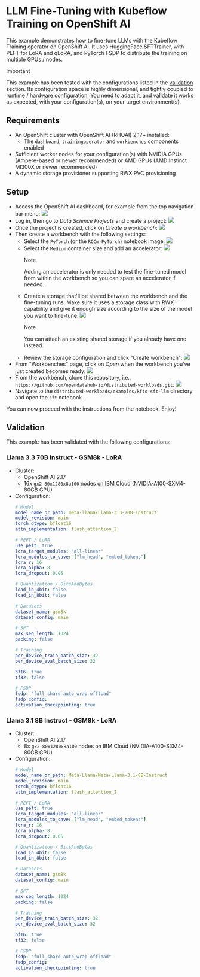 # LLM Fine-Tuning with Kubeflow Training on OpenShift AI

This example demonstrates how to fine-tune LLMs with the Kubeflow Training operator on OpenShift AI.
It uses HuggingFace SFTTrainer, with PEFT for LoRA and qLoRA, and PyTorch FSDP to distribute the training on multiple GPUs / nodes.

> [!IMPORTANT]
> This example has been tested with the configurations listed in the [validation](#validation) section.
> Its configuration space is highly dimensional, and tightly coupled to runtime / hardware configuration.
> You need to adapt it, and validate it works as expected, with your configuration(s), on your target environment(s).

## Requirements

* An OpenShift cluster with OpenShift AI (RHOAI) 2.17+ installed:
  * The `dashboard`, `trainingoperator` and `workbenches` components enabled
* Sufficient worker nodes for your configuration(s) with NVIDIA GPUs (Ampere-based or newer recommended) or AMD GPUs (AMD Instinct MI300X or newer recommended)
* A dynamic storage provisioner supporting RWX PVC provisioning

## Setup

* Access the OpenShift AI dashboard, for example from the top navigation bar menu:
![](./docs/01.png)
* Log in, then go to _Data Science Projects_ and create a project:
![](./docs/02.png)
* Once the project is created, click on _Create a workbench_:
![](./docs/03.png)
* Then create a workbench with the following settings:
    * Select the `PyTorch` (or the `ROCm-PyTorch`) notebook image:
    ![](./docs/04a.png)
    * Select the `Medium` container size and add an accelerator:
    ![](./docs/04b.png)
        > [!NOTE]
        > Adding an accelerator is only needed to test the fine-tuned model from within the workbench so you can spare an accelerator if needed.
    * Create a storage that'll be shared between the workbench and the fine-tuning runs.
    Make sure it uses a storage class with RWX capability and give it enough size according to the size of the model you want to fine-tune:
        ![](./docs/04c.png)
        > [!NOTE]
        > You can attach an existing shared storage if you already have one instead.
    * Review the storage configuration and click "Create workbench":
    ![](./docs/04d.png)
* From "Workbenches" page, click on _Open_ when the workbench you've just created becomes ready:
![](./docs/05.png)
* From the workbench, clone this repository, i.e., `https://github.com/opendatahub-io/distributed-workloads.git`:
![](./docs/06.png)
* Navigate to the `distributed-workloads/examples/kfto-sft-llm` directory and open the `sft` notebook

You can now proceed with the instructions from the notebook. Enjoy!

## Validation

This example has been validated with the following configurations:

### Llama 3.3 70B Instruct - GSM8k - LoRA

* Cluster:
  * OpenShift AI 2.17
  * 16x `gx2-80x1280x8a100` nodes on IBM Cloud (NVIDIA-A100-SXM4-80GB GPU)
* Configuration:
    ```yaml
    # Model
    model_name_or_path: meta-llama/Llama-3.3-70B-Instruct
    model_revision: main
    torch_dtype: bfloat16
    attn_implementation: flash_attention_2

    # PEFT / LoRA
    use_peft: true
    lora_target_modules: "all-linear"
    lora_modules_to_save: ["lm_head", "embed_tokens"]
    lora_r: 16
    lora_alpha: 8
    lora_dropout: 0.05

    # Quantization / BitsAndBytes
    load_in_4bit: false
    load_in_8bit: false

    # Datasets
    dataset_name: gsm8k
    dataset_config: main

    # SFT
    max_seq_length: 1024
    packing: false

    # Training
    per_device_train_batch_size: 32
    per_device_eval_batch_size: 32

    bf16: true
    tf32: false

    # FSDP
    fsdp: "full_shard auto_wrap offload"
    fsdp_config:
    activation_checkpointing: true
    ```

### Llama 3.1 8B Instruct - GSM8k - LoRA

* Cluster:
  * OpenShift AI 2.17
  * 8x `gx2-80x1280x8a100` nodes on IBM Cloud (NVIDIA-A100-SXM4-80GB GPU)
* Configuration:
    ```yaml
    # Model
    model_name_or_path: Meta-Llama/Meta-Llama-3.1-8B-Instruct
    model_revision: main
    torch_dtype: bfloat16
    attn_implementation: flash_attention_2

    # PEFT / LoRA
    use_peft: true
    lora_target_modules: "all-linear"
    lora_modules_to_save: ["lm_head", "embed_tokens"]
    lora_r: 16
    lora_alpha: 8
    lora_dropout: 0.05

    # Quantization / BitsAndBytes
    load_in_4bit: false
    load_in_8bit: false

    # Datasets
    dataset_name: gsm8k
    dataset_config: main

    # SFT
    max_seq_length: 1024
    packing: false

    # Training
    per_device_train_batch_size: 32
    per_device_eval_batch_size: 32

    bf16: true
    tf32: false

    # FSDP
    fsdp: "full_shard auto_wrap offload"
    fsdp_config:
    activation_checkpointing: true
    ```
